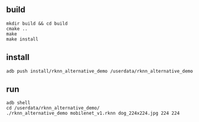 ## build

```
mkdir build && cd build
cmake ..
make
make install
```

## install

```
adb push install/rknn_alternative_demo /userdata/rknn_alternative_demo
```

## run
```
adb shell
cd /userdata/rknn_alternative_demo/
./rknn_alternative_demo mobilenet_v1.rknn dog_224x224.jpg 224 224
```
